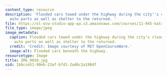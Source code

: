```yaml
---
content_type: resource
description: 'Flooded cars towed under the highway during the city''s cleanup provide
  auto parts as well as shelter to the returned. '
file: https://ol-ocw-studio-app-qa.s3.amazonaws.com/courses/11-945-katrina-practicum-spring-2006/1bbcce5190eb23afbfd12ad6c1a198df_IMG_0010.jpg
file_type: image/jpeg
image_metadata:
  caption: Flooded cars towed under the highway during the city's cleanup provide
    auto parts as well as shelter to the returned.
  credit: 'Credit: Image courtesy of MIT OpenCourseWare.'
  image-alt: Flooded cars beneath the highway.
resourcetype: Image
title: IMG_0010.jpg
uid: 1bbcce51-90eb-23af-bfd1-2ad6c1a198df
---
```

